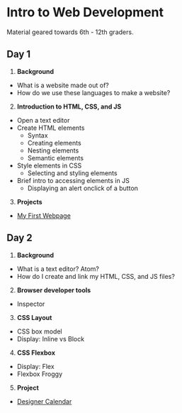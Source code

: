 # Intro to Web Development

Material geared towards 6th - 12th graders.

## Day 1
1. **Background**
  * What is a website made out of?
  * How do we use these languages to make a website?
2. **Introduction to HTML, CSS, and JS**
  * Open a text editor
  * Create HTML elements
    * Syntax
    * Creating elements
    * Nesting elements
    * Semantic elements
  * Style elements in CSS
    * Selecting and styling elements
  * Brief intro to accessing elements in JS
    * Displaying an alert onclick of a button
3. **Projects**
  * [My First Webpage](https://github.com/ICSpark/intro-to-web-dev/blob/master/01/my-first-webpage.md)

## Day 2
1. **Background**
  * What is a text editor? Atom?
  * How do I create and link my HTML, CSS, and JS files?
2. **Browser developer tools**
  * Inspector
3. **CSS Layout**
  * CSS box model
  * Display: Inline vs Block
4. **CSS Flexbox**
  * Display: Flex
  * Flexbox Froggy
5. **Project**
  * [Designer Calendar](https://github.com/junior-devleague/designer-calendar)
